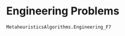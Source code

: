 # Engineering Problems



```@docs 
MetaheuristicsAlgorithms.Engineering_F7
```

<!-- ![My Plot](assets/WeldedBeam.png) -->

<!-- ![Welded Beam](<repo-root>/docs/src/pictures/WeldedBeam.png) -->
